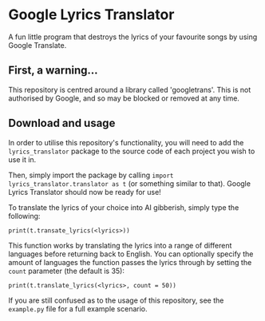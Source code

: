# Google Lyrics Translator

A fun little program that destroys the lyrics of your favourite songs by using Google Translate.

## First, a warning...

This repository is centred around a library called 'googletrans'. This is not authorised by Google, and so may be blocked or removed at any time.

## Download and usage

In order to utilise this repository's functionality, you will need to add the `lyrics_translator` package to the source code of each project you wish to use it in.

Then, simply import the package by calling `import lyrics_translator.translator as t` (or something similar to that). Google Lyrics Translator should now be ready for use!

To translate the lyrics of your choice into AI gibberish, simply type the following:

`print(t.transate_lyrics(<lyrics>))`

This function works by translating the lyrics into a range of different languages before returning back to English. You can optionally specify the amount of languages the function passes the lyrics through by setting the `count` parameter (the default is 35):

`print(t.translate_lyrics(<lyrics>, count = 50))`

If you are still confused as to the usage of this repository, see the `example.py` file for a full example scenario.
